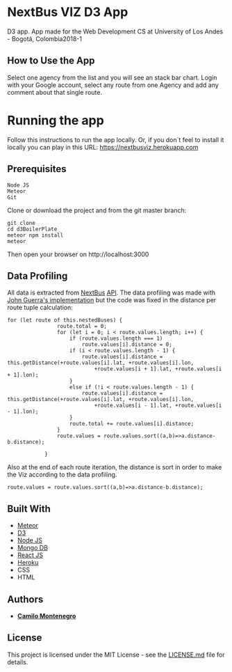 # NextBus VIZ D3 App
D3 app.  App made for the Web Development CS at University of Los Andes - Bogotá, Colombia2018-1

## How to Use the App
Select one agency from the list and you will see an stack bar chart.
Login with your Google account, select any route from one Agency and add any comment about that single route.

# Running the app

Follow this instructions to run the app locally. 
Or, if you don´t feel to install it locally you can play in this URL: https://nextbusviz.herokuapp.com


## Prerequisites
```
Node JS
Meteor
Git
```

Clone or download the project and from the git master branch:
```
git clone
cd d3BoilerPlate
meteor npm install
meteor
```
Then open your browser on http://localhost:3000

## Data Profiling
All data is extracted from [NextBus](http://www.nextbus.com) [API](https://gist.github.com/grantland/7cf4097dd9cdf0dfed14).
The data profiling was made with [John Guerra's implementation](https://beta.observablehq.com/@john-guerra/d3-stack-with-d3-nest) but the code was fixed in the distance per route tuple calculation:
```
for (let route of this.nestedBuses) {
                route.total = 0;
                for (let i = 0; i < route.values.length; i++) {
                    if (route.values.length === 1)
                        route.values[i].distance = 0;
                    if (i < route.values.length - 1) {
                        route.values[i].distance = this.getDistance(+route.values[i].lat, +route.values[i].lon,
                            +route.values[i + 1].lat, +route.values[i + 1].lon);
                    }
                    else if (!i < route.values.length - 1) {
                        route.values[i].distance = this.getDistance(+route.values[i].lat, +route.values[i].lon,
                            +route.values[i - 1].lat, +route.values[i - 1].lon);
                    }
                    route.total += route.values[i].distance;
                }
                route.values = route.values.sort((a,b)=>a.distance-b.distance);

            }
```
Also at the end of each route iteration, the distance is sort in order to make the Viz according to the data profiling.
```
route.values = route.values.sort((a,b)=>a.distance-b.distance);
```
## Built With

* [Meteor](https://www.meteor.com)
* [D3](https://d3js.org)
* [Node JS](https://nodejs.org/es) 
* [Mongo DB](https://www.mongodb.com/es) 
* [React JS](https://facebook.github.io/react/) 
* [Heroku](https://www.heroku.com/platform) 
* CSS
* HTML

## Authors

* **[Camilo Montenegro](https://github.com/ca-montenegro)**

## License

This project is licensed under the MIT License - see the [LICENSE.md](LICENSE.md) file for details.
